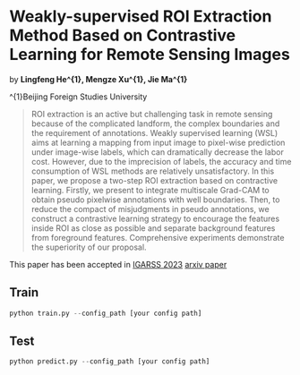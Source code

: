 # Weakly-supervised ROI Extraction Method Based on Contrastive Learning for Remote Sensing Images

by **Lingfeng He^{1}, Mengze Xu^{1}, Jie Ma^{1}**

^{1}Beijing Foreign Studies University

>ROI extraction is an active but challenging task in remote sensing because of the complicated landform, the complex boundaries and the requirement of annotations. Weakly supervised learning (WSL) aims at learning a mapping from input image to pixel-wise prediction under image-wise labels, which can dramatically decrease the labor cost. However, due to the imprecision of labels, the accuracy and time consumption of WSL methods are relatively unsatisfactory. In this paper, we propose a two-step ROI extraction based on contractive learning. Firstly, we present to integrate multiscale Grad-CAM to obtain pseudo pixelwise annotations with well boundaries. Then, to reduce the compact of misjudgments in pseudo annotations, we construct a contrastive learning strategy to encourage the features inside ROI as close as possible and separate background features from foreground features. Comprehensive experiments demonstrate the superiority of our proposal.

This paper has been accepted in [IGARSS 2023](https://ieeexplore.ieee.org/document/10283054)   [arxiv paper](https://arxiv.org/abs/2305.05887)

## Train
```python
python train.py --config_path [your config path]
```

## Test
```python
python predict.py --config_path [your config path]
```
